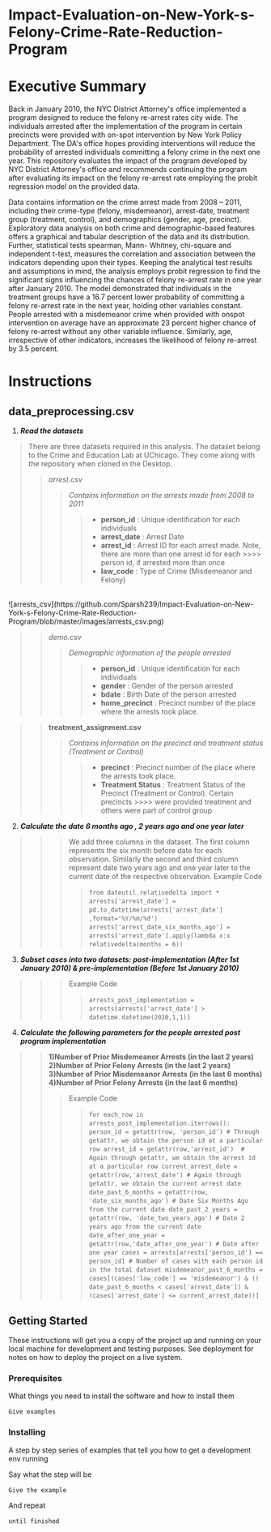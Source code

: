 # Impact-Evaluation-on-New-York-s-Felony-Crime-Rate-Reduction-Program

# **Executive Summary**
Back in January 2010, the NYC District Attorney's office implemented a program designed to reduce the felony re-arrest rates city wide. The individuals arrested after the implementation of the program in certain precincts were provided with on-spot intervention by New York Policy Department. The DA's office hopes providing interventions will reduce the probability of arrested individuals committing a felony crime in the next one year. This repository evaluates the impact of the program developed by NYC District Attorney's office and recommends continuing the program after evaluating its impact on the felony re-arrest rate employing the probit regression model on the provided data.

Data contains information on the crime arrest made from 2008 – 2011, including their crime-type (felony, misdemeanor), arrest-date, treatment group (treatment, control), and demographics (gender, age, precinct). Exploratory data analysis on both crime and demographic-based features offers a graphical and tabular description of the data and its distribution. Further, statistical tests spearman, Mann- Whitney, chi-square and independent t-test, measures the correlation and association between the indicators depending upon their types. Keeping the analytical test results and assumptions in mind, the analysis employs probit regression to find the significant signs influencing the chances of felony re-arrest rate in one year after January 2010. The model demonstrated that individuals in the treatment groups have a 16.7 percent lower probability of committing a felony re-arrest rate in the next year, holding other variables constant. People arrested with a misdemeanor crime when provided with onspot intervention on average have an approximate 23 percent higher chance of felony re-arrest without any other variable influence. Similarly, age, irrespective of other indicators, increases the likelihood of felony re-arrest by 3.5 percent.

# **Instructions**
## **data_preprocessing.csv**
1. ***Read the datasets*** <br>
>There are three datasets required in this analysis. The dataset belong to the Crime and Education Lab at UChicago. They come along with the repository when cloned in the Desktop.
>> *arrest.csv*
>>> *Contains information on the arrests made from 2008 to 2011*
>>>> - **person_id** : Unique identification for each individuals
>>>> - **arrest_date** : Arrest Date
>>>> - **arrest_id** : Arrest ID for each arrest made. Note, there are more than one arrest id for each    >>>>                   person id, if arrested more than once
>>>> - **law_code** : Type of Crime (Misdemeanor and Felony)
<br>
![arrests_csv](https://github.com/Sparsh239/Impact-Evaluation-on-New-York-s-Felony-Crime-Rate-Reduction-Program/blob/master/images/arrests_csv.png)

>> *demo.csv*
>>> *Demographic information of the people arrested*
>>>> - **person_id** : Unique identification for each individuals
>>>> - **gender** : Gender of the person arrested
>>>> - **bdate** : Birth Date of the person arrested
>>>> - **home_precinct** : Precinct number of the place where the arrests took place.

>> **treatment_assignment.csv**
>>> *Contains information on the precinct and treatment status (Treatment or Control)*
>>>> - **precinct** : Precinct number of the place where the arrests took place.
>>>> - **Treatment Status** : Treatment Status of the Precinct (Treatment or Control). Certain precincts >>>>                          were provided treatment and others were part of control group





2. ***Calculate the date 6 months ago , 2 years ago and one year later***
>>> We add three columns in the dataset. The first column represents the six month before date for each observation. Similarly the second and third column represent date two years ago and one year later to the current date of the respective observation.
>>> Example Code
>>>> `from dateutil.relativedelta import *` <br>
>>>> `arrests['arrest_date'] = pd.to_datetime(arrests['arrest_date'] ,format='%Y/%m/%d')`
>>>> `arrests['arrest_date_six_months_ago'] = arrests['arrest_date'].apply(lambda x:x relativedelta(months = 6))`
3. ***Subset cases into two datasets: post-implementation (After 1st January 2010) & pre-implementation (Before 1st January 2010)***
>>> Example Code
>>>> `arrests_post_implementation = arrests[arrests['arrest_date'] > datetime.datetime(2010,1,1)]`









4. ***Calculate the following parameters for the people arrested post program implementation***
>>**1)Number of Prior Misdemeanor Arrests (in the last 2 years)**
>>**2)Number of Prior Felony Arrests (in the last 2 years)**
>>**3)Number of Prior Misdemeanor Arrests (in the last 6 months)**
>>**4)Number of Prior Felony Arrests (in the last 6 months)**
>>> Example Code
>>>> `for each_row in arrests_post_implementation.iterrows():
          person_id = getattr(row, 'person_id') # Through getattr, we obtain the person id at a particular row
          arrest_id = getattr(row,'arrest_id')  # Again through getattr, we obtain the arrest id at a particular row
          current_arrest_date = getattr(row,'arrest_date') # Again through getattr, we obtain the current arrest date
          date_past_6_months = getattr(row, 'date_six_months_ago') # Date Six Months Ago from the current date
          date_past_2_years = getattr(row, 'date_two_years_ago') # Date 2 years ago from the current date
          date_after_one_year = getattr(row,'date_after_one_year') # Date after one year
          cases = arrests[arrests['person_id'] == person_id] # Number of cases with each person id in the total dataset
          misdemeanor_past_6_months = cases[(cases['law_code'] == 'misdemeanor') & ((
          date_past_6_months < cases['arrest_date']) & (cases['arrest_date'] <= current_arrest_date))]`
## Getting Started

These instructions will get you a copy of the project up and running on your local machine for development and testing purposes. See deployment for notes on how to deploy the project on a live system.

### Prerequisites

What things you need to install the software and how to install them

```
Give examples
```

### Installing

A step by step series of examples that tell you how to get a development env running

Say what the step will be

```
Give the example
```

And repeat

```
until finished
```
